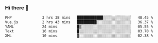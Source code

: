 ### Hi there 👋

<!--START_SECTION:waka-->

```txt
PHP              3 hrs 38 mins   ████████████░░░░░░░░░░░░░   48.45 %
Vue.js           2 hrs 43 mins   █████████░░░░░░░░░░░░░░░░   36.37 %
YAML             24 mins         █▒░░░░░░░░░░░░░░░░░░░░░░░   05.55 %
Text             16 mins         █░░░░░░░░░░░░░░░░░░░░░░░░   03.70 %
XML              10 mins         ▓░░░░░░░░░░░░░░░░░░░░░░░░   02.38 %
```

<!--END_SECTION:waka-->

<!--
**Jonas-VanHaeken/Jonas-VanHaeken** is a ✨ _special_ ✨ repository because its `README.md` (this file) appears on your GitHub profile.

Here are some ideas to get you started:

- 🔭 I’m currently working on ...
- 🌱 I’m currently learning ...
- 👯 I’m looking to collaborate on ...
- 🤔 I’m looking for help with ...
- 💬 Ask me about ...
- 📫 How to reach me: ...
- 😄 Pronouns: ...
- ⚡ Fun fact: ...
-->
